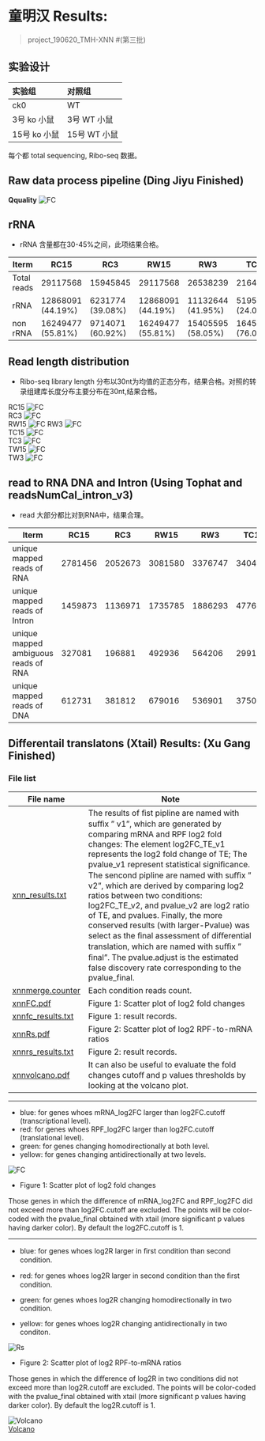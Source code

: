 # 童明汉 Results:

> project_190620_TMH-XNN #(第三批)

## 实验设计

|实验组|对照组|
|:-|:-|
|ck0|WT|
|3号 ko 小鼠 |3号 WT 小鼠 |
|15号 ko 小鼠 |15号 WT 小鼠 |

每个都 total sequencing, Ribo-seq 数据。

## Raw data process pipeline (Ding Jiyu Finished)
**Qquality**
![FC](../image/190620-XNN/afterqality.png)  

## rRNA 
* rRNA 含量都在30-45%之间，此项结果合格。

| Iterm       | RC15              | RC3              | RW15              | RW3               | TC15              | TC3               | TW15              | TW3               | 
|-------------|-------------------|------------------|-------------------|-------------------|-------------------|-------------------|-------------------|-------------------| 
| Total reads | 29117568          | 15945845         | 29117568          | 26538239          | 21647172          | 21085495          | 20839854          | 21286104          | 
| rRNA        | 12868091 (44.19%) | 6231774 (39.08%) | 12868091 (44.19%) | 11132644 (41.95%) | 5195548 (24.00%)  | 7424015 (35.21%)  | 6839769 (32.82%)  | 6633799 (31.16%)  | 
| non rRNA    | 16249477 (55.81%) | 9714071 (60.92%) | 16249477 (55.81%) | 15405595 (58.05%) | 16451624 (76.00%) | 13661480 (64.79%) | 14000085 (67.18%) | 14652305 (68.84%) | 

## Read length distribution

* Ribo-seq library length 分布以30nt为均值的正态分布，结果合格。对照的转录组建库长度分布主要分布在30nt,结果合格。

RC15 
![FC](./result_190620_XNN/RC15_length.png)  
RC3
![FC](./result_190620_XNN/RC3_length.png)  
RW15 
![FC](./result_190620_XNN/RW15_length.png) 
RW3 
![FC](./result_190620_XNN/RW3_length.png)  
TC15
![FC](./result_190620_XNN/TC15_length.png)  
TC3
![FC](./result_190620_XNN/TC3_length.png)  
TW15
![FC](./result_190620_XNN/TW15_length.png)  
TW3
![FC](./result_190620_XNN/TW3_length.png)  

## read to RNA DNA and Intron (Using Tophat and readsNumCal_intron_v3)

* read 大部分都比对到RNA中，结果合理。

| Iterm                                | RC15     | RC3      | RW15     | RW3      | TC15     | TC3      | TW15     | TW3      | 
|--------------------------------------|----------|----------|----------|----------|----------|----------|----------|----------| 
| unique mapped reads of RNA           |  2781456 |  2052673 |  3081580 |  3376747 |  3404711 |  3176944 |  3445547 |  3377738 | 
| unique mapped reads of Intron        |  1459873 |  1136971 |  1735785 |  1886293 |  477659  |  569024  |  359882  |  522544  | 
| unique mapped ambiguous reads of RNA |  327081  |  196881  |  492936  |  564206  |  299193  |  183668  |  308807  |  307879  | 
| unique mapped reads of DNA           |  612731  |  381812  |  679016  |  536901  |  3750711 |  2842941 |  3290770 |  3258154 | 


## Differentail translatons (Xtail) Results: (Xu Gang Finished)

### File list

|File name|Note|
|--------- |----|
|[xnn_results.txt](./result_190620_XNN/xnn_results.txt)    |The results of ﬁst pipline are named with suﬃx ” v1”, which are generated by comparing mRNA and RPF log2 fold changes: The element log2FC_TE_v1 represents the log2 fold change of TE; The pvalue_v1 represent statistical signiﬁcance. The sencond pipline are named with suﬃx ” v2”, which are derived by comparing log2 ratios between two conditions: log2FC_TE_v2, and pvalue_v2 are log2 ratio of TE, and pvalues. Finally, the more conserved results (with larger-Pvalue) was select as the ﬁnal assessment of diﬀerential translation, which are named with suﬃx ” ﬁnal”. The pvalue.adjust is the estimated false discovery rate corresponding to the pvalue_final.|
|[xnnmerge.counter](./result_190620_XNN/xnnmerge.counter)|Each condition reads count.|
|[xnnFC.pdf](./result_190620_XNN/xnnFC.pdf) |Figure 1: Scatter plot of log2 fold changes|
|[xnnfc_results.txt](./result_190620_XNN/xnnfc_results.txt) |Figure 1: result records.|
|[xnnRs.pdf](./result_190620_XNN/xnnRs.pdf)                 |Figure 2: Scatter plot of log2 RPF-to-mRNA ratios|
|[xnnrs_results.txt](./result_190620_XNN/xnnrs_results.txt) |Figure 2: result records.|
|[xnnvolcano.pdf](./result_190620_XNN/xnnvolcano.pdf)       |It can also be useful to evaluate the fold changes cutoﬀ and p values thresholds by looking at the volcano plot.|

-----------
* blue: for genes whoes mRNA_log2FC larger than log2FC.cutoff (transcriptional level).
* red: for genes whoes RPF_log2FC larger than log2FC.cutoff (translational level).
* green: for genes changing homodirectionally at both level.
* yellow: for genes changing antidirectionally at two levels.

![FC](../image/190620-XNN/FC.png)   
* Figure 1: Scatter plot of log2 fold changes

Those genes in which the diﬀerence of mRNA_log2FC and RPF_log2FC did not exceed more than log2FC.cutoff are excluded. The points will be color-coded with the pvalue_final obtained with xtail (more signiﬁcant p values having darker color). By default the log2FC.cutoff is 1.

-------------------

* blue: for genes whoes log2R larger in ﬁrst condition than second condition.

* red: for genes whoes log2R larger in second condition than the ﬁrst condition.

* green: for genes whoes log2R changing homodirectionally in two condition.

* yellow: for genes whoes log2R changing antidirectionally in two conditon.

![Rs](../image/190620-XNN/Rs.png)

* Figure 2: Scatter plot of log2 RPF-to-mRNA ratios

Those genes in which the diﬀerence of log2R in two conditions did not exceed more than log2R.cutoff are excluded. The points will be color-coded with the pvalue_final obtained with xtail (more signiﬁcant p values having darker color). By default the log2R.cutoff is 1.

![Volcano](../image/190620-XNN/volcano.png)  
[Volcano](../image/190620-XNN/xnnvolcano.pdf)  








